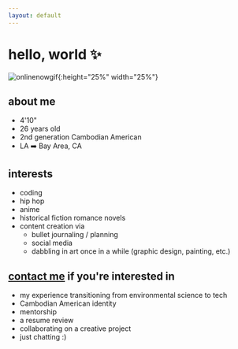 ```yaml
---
layout: default
---
```

# hello, world ✨
![onlinenowgif](https://raw.githubusercontent.com/umjennifer/umjennifer.github.io/master/assets/images/onlinenow.GIF){:height="25%" width="25%"}

## about me
- 4'10"  
- 26 years old  
- 2nd generation Cambodian American
- LA ➡️ Bay Area, CA

## interests
- coding
- hip hop
- anime
- historical fiction romance novels
- content creation via
  - bullet journaling / planning
  - social media
  - dabbling in art once in a while (graphic design, painting, etc.)

## <a href="{{ site.github.url }}/contact">contact me</a> if you're interested in
- my experience transitioning from environmental science to tech
- Cambodian American identity
- mentorship
- a resume review
- collaborating on a creative project
- just chatting :)
